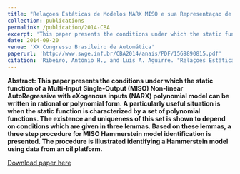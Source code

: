 ```yaml
---
title: "Relaçoes Estáticas de Modelos NARX MISO e sua Representaçao de Hammerstein"
collection: publications
permalink: /publication/2014-CBA
excerpt: 'This paper presents the conditions under which the static function of a Multi-Input Single-Output (MISO) Non-linear AutoRegressive with eXogenous inputs (NARX) polynomial model can be written in rational or polynomial form. A particularly useful situation is when the static function is characterized by a set of polynomial functions. The existence and uniqueness of this set is shown to depend on conditions which are given in three lemmas. Based on these lemmas, a three step procedure for MISO Hammerstein model identification is presented. The procedure is illustrated identifying a Hammerstein model using data from an oil platform.'
date: 2014-09-20
venue: 'XX Congresso Brasileiro de Automática'
paperurl: 'http://www.swge.inf.br/CBA2014/anais/PDF/1569890815.pdf'
citation: 'Ribeiro, Antônio H., and Luis A. Aguirre. "Relaçoes Estáticas de Modelos NARX MISO e sua Representaçao de Hammerstein." XX Congresso Brasileiro de Automática. 2014.'
---
```

**Abstract: This paper presents the conditions under which the static function of a Multi-Input Single-Output (MISO) Non-linear AutoRegressive with eXogenous inputs (NARX) polynomial model can be written in rational or polynomial form. A particularly useful situation is when the static function is characterized by a set of polynomial functions. The existence and uniqueness of this set is shown to depend on conditions which are given in three lemmas. Based on these lemmas, a three step procedure for MISO Hammerstein model identification is presented. The procedure is illustrated identifying a Hammerstein model using data from an oil platform.**

[Download paper here](http://www.swge.inf.br/CBA2014/anais/PDF/1569890815.pdf)


